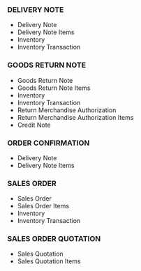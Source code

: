 ### DELIVERY NOTE
- Delivery Note
- Delivery Note Items
- Inventory
- Inventory Transaction

### GOODS RETURN NOTE
- Goods Return Note
- Goods Return Note Items
- Inventory
- Inventory Transaction
- Return Merchandise Authorization
- Return Merchandise Authorization Items
- Credit Note

### ORDER CONFIRMATION
- Delivery Note
- Delivery Note Items

### SALES ORDER
- Sales Order
- Sales Order Items
- Inventory
- Inventory Transaction

### SALES ORDER QUOTATION
- Sales Quotation
- Sales Quotation Items